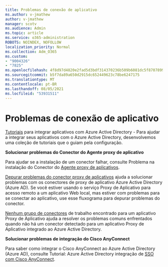 ```yaml
---
title: Problemas de conexão de aplicativo
ms.author: v-jmathew
author: v-jmathew
manager: scotv
ms.audience: Admin
ms.topic: article
ms.service: o365-administration
ROBOTS: NOINDEX, NOFOLLOW
localization_priority: Normal
ms.collection: Adm_O365
ms.custom:
- "9004326"
- "7825"
ms.openlocfilehash: 4f8d97d4820e2fad5d3bdf314370236b509b6081dc5f87078995282e72da0c18
ms.sourcegitcommit: b5f7da89a650d2915dc652449623c78be6247175
ms.translationtype: MT
ms.contentlocale: pt-BR
ms.lasthandoff: 08/05/2021
ms.locfileid: "53931511"
---
```

# <a name="application-connection-issues"></a>Problemas de conexão de aplicativo

[Tutoriais](https://docs.microsoft.com/azure/active-directory/saas-apps/tutorial-list) para integrar aplicativos com Azure Active Directory - Para ajudar a integrar seus aplicativos com o Azure Active Directory, desenvolvemos uma coleção de tutoriais que o guiam pela configuração.

**Solucionar problemas do Conector do Agente proxy de aplicativo**

Para ajudar se a instalação de um conector falhar, consulte Problema na instalação do Conector do [Agente proxy de aplicativos](https://docs.microsoft.com/azure/active-directory/manage-apps/application-proxy-connector-installation-problem).

[Depurar problemas do conector proxy de aplicativos](https://docs.microsoft.com/azure/active-directory/manage-apps/application-proxy-debug-connectors) ajuda a solucionar problemas com os conectores de proxy de aplicativo Azure Active Directory (Azure AD). Se você estiver usando o serviço Proxy de Aplicativo para acesso remoto a um aplicativo Web local, mas estiver com problemas para se conectar ao aplicativo, use esse fluxograma para depurar problemas do conector.

[Nenhum grupo de conectores](https://docs.microsoft.com/azure/active-directory/manage-apps/application-proxy-connectivity-no-working-connector) de trabalho encontrado para um aplicativo Proxy de Aplicativo ajuda a resolver os problemas comuns enfrentados quando não há um conector detectado para um aplicativo Proxy de Aplicativo integrado ao Azure Active Directory.

**Solucionar problemas de integração do Cisco AnyConnect**

Para saber como integrar o Cisco AnyConnect ao Azure Active Directory (Azure AD), consulte Tutorial: Azure Active Directory integração de [SSO com Cisco AnyConnect](https://docs.microsoft.com/azure/active-directory/saas-apps/cisco-anyconnect).
